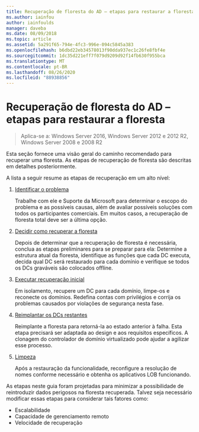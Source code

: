 ```yaml
---
title: Recuperação de floresta do AD – etapas para restaurar a floresta
ms.author: iainfou
author: iainfoulds
manager: daveba
ms.date: 08/09/2018
ms.topic: article
ms.assetid: 5a291f65-794e-4fc3-996e-094c5845a383
ms.openlocfilehash: b6dbd22eb34578013f90dda937ec1c26fe8fbf4e
ms.sourcegitcommit: 1dc35d221eff7f079d9209d92f14fb630f955bca
ms.translationtype: MT
ms.contentlocale: pt-BR
ms.lasthandoff: 08/26/2020
ms.locfileid: "88938856"
---
```

# <a name="ad-forest-recovery---steps-for-restoring-the-forest"></a>Recuperação de floresta do AD – etapas para restaurar a floresta

>Aplica-se a: Windows Server 2016, Windows Server 2012 e 2012 R2, Windows Server 2008 e 2008 R2

Esta seção fornece uma visão geral do caminho recomendado para recuperar uma floresta. As etapas de recuperação de floresta são descritas em detalhes posteriormente.

A lista a seguir resume as etapas de recuperação em um alto nível:

1. [Identificar o problema](AD-Forest-Recovery-Identify-the-Problem.md)

   Trabalhe com ele e Suporte da Microsoft para determinar o escopo do problema e as possíveis causas, além de avaliar possíveis soluções com todos os participantes comerciais. Em muitos casos, a recuperação de floresta total deve ser a última opção.

2. [Decidir como recuperar a floresta](AD-Forest-Recovery-Determine-how-to-Recover.md)

   Depois de determinar que a recuperação de floresta é necessária, conclua as etapas preliminares para se preparar para ela: Determine a estrutura atual da floresta, identifique as funções que cada DC executa, decida qual DC será restaurado para cada domínio e verifique se todos os DCs graváveis são colocados offline.

3. [Executar recuperação inicial](AD-Forest-Recovery-Perform-initial-recovery.md)

   Em isolamento, recupere um DC para cada domínio, limpe-os e reconecte os domínios. Redefina contas com privilégios e corrija os problemas causados por violações de segurança nesta fase.

4. [Reimplantar os DCs restantes](AD-Forest-Recovery-Restore-Additional-DCs.md)

   Reimplante a floresta para retorná-la ao estado anterior à falha. Esta etapa precisará ser adaptada ao design e aos requisitos específicos. A clonagem do controlador de domínio virtualizado pode ajudar a agilizar esse processo.

5. [Limpeza](AD-Forest-Recovery-Cleanup.md)

   Após a restauração da funcionalidade, reconfigure a resolução de nomes conforme necessário e obtenha os aplicativos LOB funcionando.

As etapas neste guia foram projetadas para minimizar a possibilidade de reintroduzir dados perigosos na floresta recuperada. Talvez seja necessário modificar essas etapas para considerar tais fatores como:

- Escalabilidade
- Capacidade de gerenciamento remoto
- Velocidade de recuperação
